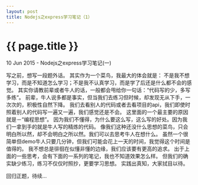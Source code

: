 ```yaml
---
layout: post
title: Nodejs之express学习笔记（1）
---
```


{{ page.title }}
================

<p class="meta">10 Jun 2015 - Nodejs之express学习笔记(一)</p>

写之前，想写一段题外话。
其实作为一个菜鸟，我最大的体会就是：
不是我不想学习，而是不知道怎么学习；不是我不认真学习，而是学了后还是什么都不会的感觉。
其实你请教前辈或者牛人的话，一般都会甩给你一句话：“代码写的少，多写多练“。
前辈，牛人说多都是事实，但当我们去练习但时候，却发现无从下手，一次次的，积极性自然下降。
我们去看别人的代码或者去看项目的api，我们即使时照着别人的代码写一遍又一遍，我们感觉还是不会。
这里面的一个最主要的原因就是－“编程思想”。
因为我们不懂得，为什么要这么写，这么写的好处。因为我们一拿到手的就是牛人写的精炼的代码。
像我们这种还没什么思想的菜鸟，只会明白所以然，却不会明白之所以然。我们可以去思考牛人在想什么。
虽然一个很简单但demo牛人只要几分钟，但我们可能会花上一天的时间，我觉得这个时间是值得的。
我不想总是徘徊在似懂非懂的边缘，我们应该要有更高的追求。
出于上面的一些思考，会有下面的一系列的笔记，我也不知道效果怎么样。
但我们的确实缺少练习，练习不仅仅时照抄，更要学习思想。
实践出真知，大家拭目以待。

回归正题，待续...
